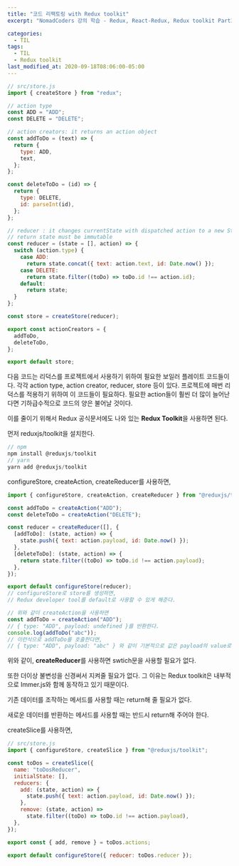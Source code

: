 ```yaml
---
title: "코드 리팩토링 with Redux toolkit"
excerpt: "NomadCoders 강의 학습 - Redux, React-Redux, Redux toolkit Part3"

categories:
  - TIL
tags:
  - TIL
  - Redux toolkit
last_modified_at: 2020-09-18T08:06:00-05:00
---
```


```jsx
// src/store.js
import { createStore } from "redux";

// action type
const ADD = "ADD";
const DELETE = "DELETE";

// action creators: it returns an action object
const addToDo = (text) => {
  return {
    type: ADD,
    text,
  };
};

const deleteToDo = (id) => {
  return {
    type: DELETE,
    id: parseInt(id),
  };
};

// reducer : it changes currentState with dispatched action to a new State.
// return state must be immutable
const reducer = (state = [], action) => {
  switch (action.type) {
    case ADD:
      return state.concat({ text: action.text, id: Date.now() });
    case DELETE:
      return state.filter((toDo) => toDo.id !== action.id);
    default:
      return state;
  }
};

const store = createStore(reducer);

export const actionCreators = {
  addToDo,
  deleteToDo,
};

export default store;
```

다음 코드는 리덕스를 프로젝트에서 사용하기 위하여 필요한 보일러 플레이트 코드들이다. 각각 action type, action creator, reducer, store 등이 있다. 프로젝트에 매번 리덕스를 적용하기 위하여 이 코드들이 필요하다. 필요한 action들이 훨씬 더 많이 늘어난다면 기하급수적으로 코드의 양은 불어날 것이다.

이를 줄이기 위해서 Redux 공식문서에도 나와 있는 **Redux Toolkit**을 사용하면 된다.

먼저 reduxjs/toolkit을 설치한다.

```jsx
// npm
npm install @reduxjs/toolkit
// yarn
yarn add @reduxjs/toolkit
```

configureStore, createAction, createReducer를 사용하면,

```jsx
import { configureStore, createAction, createReducer } from "@reduxjs/toolkit";

const addToDo = createAction("ADD");
const deleteToDo = createAction("DELETE");

const reducer = createReducer([], {
  [addToDo]: (state, action) => {
    state.push({ text: action.payload, id: Date.now() });
  },
  [deleteToDo]: (state, action) => {
    return state.filter((toDo) => toDo.id !== action.payload);
  },
});

export default configureStore(reducer);
// configureStore로 store를 생성하면,
// Redux developer tool를 default로 사용할 수 있게 해준다.
```

```jsx
// 위와 같이 createAction을 사용하면
const addToDo = createAction("ADD");
// { type: "ADD", payload: undefined }를 반환한다.
console.log(addToDo("abc"));
// 이런식으로 addToDo를 호출한다면,
// { type: "ADD", payload: "abc" } 와 같이 기본적으로 값은 payload의 value로 저장된다.
```

위와 같이,
**createReducer**를 사용하면 swtich문을 사용할 필요가 없다.

또한 더이상 불변성을 신경써서 지켜줄 필요가 없다. 그 이유는 Redux toolkit은 내부적으로 Immer.js와 함께 동작하고 있기 때문이다.

기존 데이터를 조작하는 메서드를 사용할 때는 return해 줄 필요가 없다.

새로운 데이터를 반환하는 메서드를 사용할 때는 반드시 return해 주어야 한다.

createSlice를 사용하면,

```jsx
// src/store.js
import { configureStore, createSlice } from "@reduxjs/toolkit";

const toDos = createSlice({
  name: "toDosReducer",
  initialState: [],
  reducers: {
    add: (state, action) => {
      state.push({ text: action.payload, id: Date.now() });
    },
    remove: (state, action) =>
      state.filter((toDo) => toDo.id !== action.payload),
  },
});

export const { add, remove } = toDos.actions;

export default configureStore({ reducer: toDos.reducer });
```
